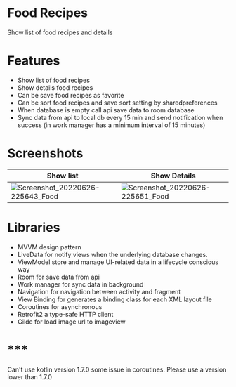 # Food Recipes
Show list of food recipes and details

# Features
- Show list of food recipes
- Show details food recipes
- Can be save food recipes as favorite
- Can be sort food recipes and save sort setting by sharedpreferences
- When database is empty call api save data to room database
- Sync data from api to local db every 15 min and send notification when success (in work manager has a minimum interval of 15 minutes)

# Screenshots
| Show list | Show Details |
| --- | --- |
| ![Screenshot_20220626-225643_Food](https://user-images.githubusercontent.com/41615500/175824832-af5b85d2-e416-466f-9b13-bce8557feff7.jpg)| ![Screenshot_20220626-225651_Food](https://user-images.githubusercontent.com/41615500/175824839-bbeb217c-7fb2-49c5-94d7-4ef160e16a88.jpg) |

# Libraries
- MVVM design pattern
- LiveData for notify views when the underlying database changes.
- ViewModel store and manage UI-related data in a lifecycle conscious way
- Room for save data from api 
- Work manager for sync data in background
- Navigation for navigation between activity and fragment
- View Binding for generates a binding class for each XML layout file
- Coroutines for asynchronous 
- Retrofit2 a type-safe HTTP client
- Gilde for load image url to imageview

# ***
Can't use kotlin version 1.7.0 some issue in coroutines. Please use a version lower than 1.7.0

